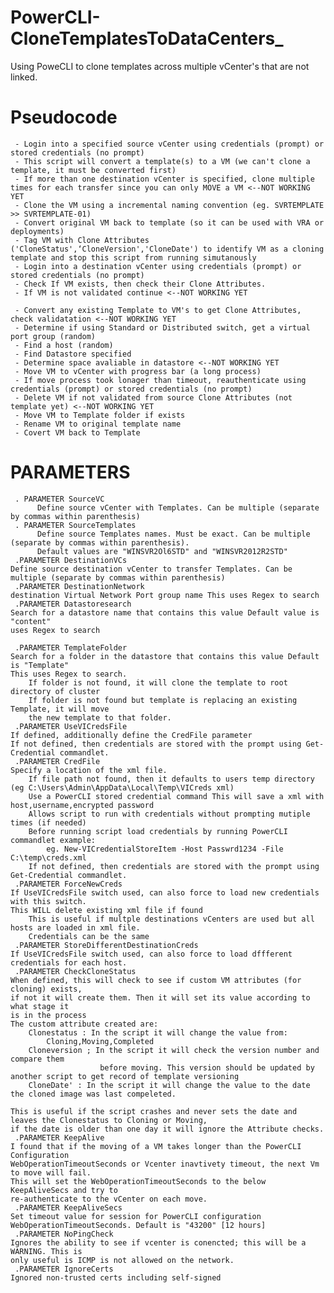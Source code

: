 # PowerCLI-CloneTemplatesToDataCenters_
Using PoweCLI to clone templates across multiple vCenter's that are not linked. 

# Pseudocode
     - Login into a specified source vCenter using credentials (prompt) or stored credentials (no prompt)
     - This script will convert a template(s) to a VM (we can't clone a template, it must be converted first)
     - If more than one destination vCenter is specified, clone multiple times for each transfer since you can only MOVE a VM <--NOT WORKING YET
     - Clone the VM using a incremental naming convention (eg. SVRTEMPLATE >> SVRTEMPLATE-01)
     - Convert original VM back to template (so it can be used with VRA or deployments)
     - Tag VM with Clone Attributes ('CloneStatus',‘CloneVersion','CloneDate') to identify VM as a cloning template and stop this script from running simutanously
     - Login into a destination vCenter using credentials (prompt) or stored credentials (no prompt)
     - Check If VM exists, then check their Clone Attributes.
     - If VM is not validated continue <--NOT WORKING YET
     
     - Convert any existing Template to VM's to get Clone Attributes, check validatation <--NOT WORKING YET
     - Determine if using Standard or Distributed switch, get a virtual port group (random)
     - Find a host (random)
     - Find Datastore specified
     - Determine space avaliable in datastore <--NOT WORKING YET
     - Move VM to vCenter with progress bar (a long process)
     - If move process took lonager than timeout, reauthenticate using credentials (prompt) or stored credentials (no prompt)
     - Delete VM if not validated from source Clone Attributes (not template yet) <--NOT WORKING YET
     - Move VM to Template folder if exists
     - Rename VM to original template name
     - Covert VM back to Template
     
     
# PARAMETERS
     . PARAMETER SourceVC
          Define source vCenter with Templates. Can be multiple (separate by commas within parenthesis)
     . PARAMETER SourceTemplates
          Define source Templates names. Must be exact. Can be multiple (separate by commas within parenthesis). 
          Default values are "WINSVR2Ol6STD" and "WINSVR2012R2STD"
     .PARAMETER DestinationVCs
    Define source destination vCenter to transfer Templates. Can be multiple (separate by commas within parenthesis)
     .PARAMETER DestinationNetwork
    destination Virtual Network Port group name This uses Regex to search
     .PARAMETER Datastoresearch
    Search for a datastore name that contains this value Default value is "content"
    uses Regex to search

     .PARAMETER TemplateFolder
    Search for a folder in the datastore that contains this value Default is "Template"
    This uses Regex to search.
        If folder is not found, it will clone the template to root directory of cluster
        If folder is not found but template is replacing an existing Template, it will move
        the new template to that folder.
     .PARAMETER UseVICredsFile
    If defined, additionally define the CredFile parameter
    If not defined, then credentials are stored with the prompt using Get-Credential commandlet.
     .PARAMETER CredFile
    Specify a location of the xml file.
        If file path not found, then it defaults to users temp directory (eg C:\Users\Admin\AppData\Local\Temp\VICreds xml)
        Use a PowerCLI stored credential command This will save a xml with host,username,encrypted password
        Allows script to run with credentials without prompting mutiple times (if needed)
        Before running script load credentials by running PowerCLI commandlet example:
            eg. New-VICredentialStoreItem -Host Passwrd1234 -File C:\temp\creds.xml
        If not defined, then credentials are stored with the prompt using Get-Credential commandlet.
     .PARAMETER ForceNewCreds
    If UseVICredsFile switch used, can also force to load new credentials with this switch.
    This WILL delete existing xml file if found
        This is useful if multple destinations vCenters are used but all hosts are loaded in xml file.
        Credentials can be the same
     .PARAMETER StoreDifferentDestinationCreds
    If UseVICredsFile switch used, can also force to load dffferent credentials for each host.
     .PARAMETER CheckCloneStatus
    When defined, this will check to see if custom VM attributes (for cloning) exists,
    if not it will create them. Then it will set its value according to what stage it
    is in the process
    The custom attribute created are:
        Clonestatus : In the script it will change the value from:
            Cloning,Moving,Completed
        Cloneversion ; In the script it will check the version number and compare them
                        before moving. This version should be updated by another script to get record of template versioning
        CloneDate' : In the script it will change the value to the date the cloned image was last compeleted.
    
    This is useful if the script crashes and never sets the date and leaves the Clonestatus to Cloning or Moving, 
    if the date is older than one day it will ignore the Attribute checks.
     .PARAMETER KeepAlive
    I found that if the moving of a VM takes longer than the PowerCLI Configuration
    WebOperationTimeoutSeconds or Vcenter inavtivety timeout, the next Vm to move will fail.
    This will set the WebOperationTimeoutSeconds to the below KeepAliveSecs and try to
    re-authenticate to the vCenter on each move.
     .PARAMETER KeepAliveSecs
    Set timeout value for session for PowerCLI configuration
    WebOperationTimeoutSeconds. Default is "43200" [12 hours]
     .PARAMETER NoPingCheck
    Ignores the ability to see if vcenter is conencted; this will be a WARNING. This is
    only useful is ICMP is not allowed on the network.
     .PARAMETER IgnoreCerts
    Ignored non-trusted certs including self-signed
